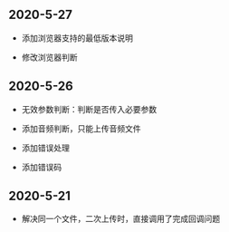 ## 2020-5-27

- 添加浏览器支持的最低版本说明

- 修改浏览器判断

## 2020-5-26

- 无效参数判断：判断是否传入必要参数

- 添加音频判断，只能上传音频文件

- 添加错误处理

- 添加错误码

    
## 2020-5-21

- 解决同一个文件，二次上传时，直接调用了完成回调问题




